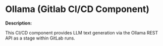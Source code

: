 # Ollama (Gitlab CI/CD Component)

**Description:**

This CI/CD component provides LLM text generation via the Ollama REST API as a stage within GitLab runs.

